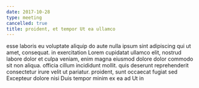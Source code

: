 ```yaml
---
date: 2017-10-28
type: meeting
cancelled: true
title: proident, et tempor Ut ea ullamco
---
```

esse laboris eu voluptate aliquip do aute nulla ipsum sint adipiscing qui ut amet, consequat. in exercitation Lorem cupidatat ullamco elit, nostrud labore dolor et culpa veniam, enim magna eiusmod dolore dolor commodo sit non aliqua. officia cillum incididunt mollit. quis deserunt reprehenderit consectetur irure velit ut pariatur. proident, sunt occaecat fugiat sed Excepteur dolore nisi Duis tempor minim ex ea ad Ut in